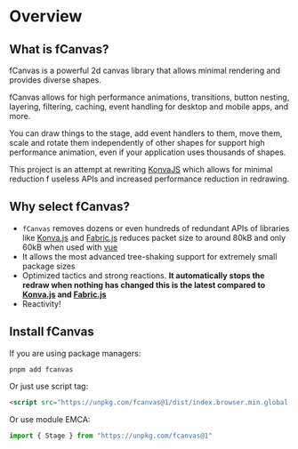 # Overview

## What is fCanvas?

fCanvas is a powerful 2d canvas library that allows minimal rendering and provides diverse shapes.

fCanvas allows for high performance animations, transitions, button nesting, layering, filtering,
caching, event handling for desktop and mobile apps, and more.

You can draw things to the stage, add event handlers to them, move them,
scale and rotate them independently of other shapes for support
high performance animation, even if your application uses thousands of shapes.

This project is an attempt at rewriting [KonvaJS](https://github.com/konvajs/konva) which allows for minimal reduction f useless APIs and increased performance reduction in redrawing.

## Why select fCanvas?
- `fCanvas` removes dozens or even hundreds of redundant APIs of libraries like [Konva.js](https://konvajs.org/docs/overview.html) and [Fabric.js](http://fabricjs.com/) reduces packet size to around 80kB and only 60kB when used with [vue](https://vuejs.org)
- It allows the most advanced tree-shaking support for extremely small package sizes
- Optimized tactics and strong reactions. **It automatically stops the redraw when nothing has changed this is the latest compared to [Konva.js](https://konvajs.org/docs/overview.html) and [Fabric.js](http://fabricjs.com/)**
- Reactivity!

## Install fCanvas

If you are using package managers:

```bash:no-line-numbers
pnpm add fcanvas
```

Or just use script tag:

```html
<script src="https://unpkg.com/fcanvas@1/dist/index.browser.min.global.js"></script>
```

Or use module EMCA:

```js
import { Stage } from "https://unpkg.com/fcanvas@1"
```
